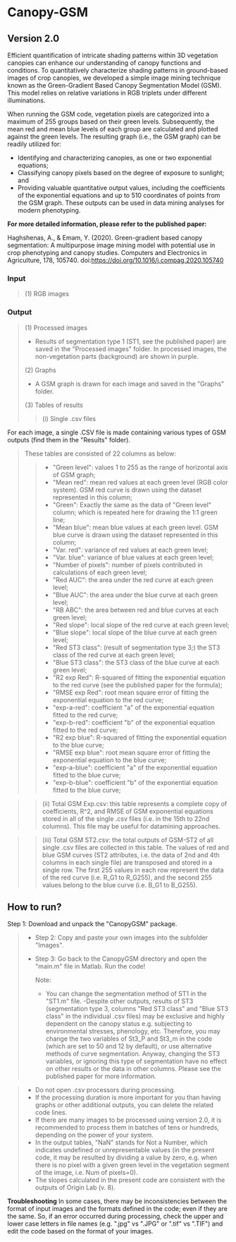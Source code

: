 # Canopy-GSM
## Version 2.0
Efficient quantification of intricate shading patterns within 3D vegetation canopies can enhance our understanding of canopy functions and conditions. To quantitatively characterize shading patterns in ground-based images of crop canopies, we developed a simple image mining technique known as the Green-Gradient Based Canopy Segmentation Model (GSM). This model relies on relative variations in RGB triplets under different illuminations.

When running the GSM code, vegetation pixels are categorized into a maximum of 255 groups based on their green levels. Subsequently, the mean red and mean blue levels of each group are calculated and plotted against the green levels. The resulting graph (i.e., the GSM graph) can be readily utilized for:

- Identifying and characterizing canopies, as one or two exponential equations;   
- Classifying canopy pixels based on the degree of exposure to sunlight; and   
- Providing valuable quantitative output values, including the coefficients of the exponential equations and up to 510 coordinates of points from the GSM graph. These outputs can be used in data mining analyses for modern phenotyping.   

**For more detailed information, please refer to the published paper:**   

Haghshenas, A., & Emam, Y. (2020). Green-gradient based canopy segmentation: A multipurpose image mining model with potential use in crop phenotyping and canopy studies. Computers and Electronics in Agriculture, 178, 105740. doi:https://doi.org/10.1016/j.compag.2020.105740  




### Input
>
>  (1) RGB images        
>                              
 
### Output
>
>(1) Processed images
>  - Results of segmentation type 1 (ST1, see the published paper) are saved in the "Processed images" folder. In processed images, the non-vegetation parts (background) are shown in purple.
>
>(2) Graphs
>   - A GSM graph is drawn for each image and saved in the "Graphs" folder.
>
>(3) Tables of results
>> (i) Single .csv files
>>   
For each image, a single .CSV file is made containing various types of GSM outputs (find them in the "Results" folder).
>    These tables are consisted of 22 columns as below: 
>>- "Green level": values 1 to 255 as the range of horizontal axis of GSM graph;
 >>- "Mean red": mean red values at each green level (RGB color system). GSM red curve is drawn using the dataset represented in this column;
 >>- "Green": Exactly the same as the data of "Green level" column; which is repeated here for drawing the 1:1 green line;
 >>- "Mean blue": mean blue values at each green level. GSM blue curve is drawn using the dataset represented in this column;
 >>- "Var. red": variance of red values at each green level;
 >>- "Var. blue": variance of blue values at each green level;
 >>- "Number of pixels": number of pixels contributed in calculations of each green level;
 >>- "Red AUC": the area under the red curve at each green level;
 >>- "Blue AUC": the area under the blue curve at each green level;
 >>- "RB ABC": the area between red and blue curves at each green level;
 >>- "Red slope": local slope of the red curve at each green level;
 >>- "Blue slope": local slope of the blue curve at each green level;
 >>- "Red ST3 class": (result of segmentation type 3;) the ST3 class of the red curve at each green level;
  >>- "Blue ST3 class": the ST3 class of the blue curve at each green level;
  >>- "R2 exp Red": R-squared of fitting the exponential equation to the red curve (see the published paper for the formula);
  >>- "RMSE exp Red": root mean square error of fitting the exponential equation to the red curve;
  >>- "exp-a-red": coefficient "a" of the exponential equation fitted to the red curve;
  >>- "exp-b-red": coefficient "b" of the exponential equation fitted to the red curve;
  >>- "R2 exp blue": R-squared of fitting the exponential equation to the blue curve;
  >>- "RMSE exp blue": root mean square error of fitting the exponential equation to the blue curve;
  >>- "exp-a-blue": coefficient "a" of the exponential equation fitted to the blue curve;
  >>- "exp-b-blue": coefficient "b" of the exponential equation fitted to the blue curve;
  
  >> (ii) Total GSM Exp.csv: this table represents a complete copy of coefficients, R^2, and RMSE of GSM exponential equations stored in all of the single .csv files (i.e. in the 15th to 22nd columns). This file may be useful for datamining approaches.
  
  >> (iii) Total GSM ST2.csv: the total outputs of GSM-ST2 of all single .csv files are collected in this table. The values of red and blue GSM curves (ST2 attributes, i.e. the data of 2nd and 4th columns in each single file) are transposed and stored in a single row.
  The first 255 values in each row represent the data of the red curve (i.e. R_G1 to R_G255), and the second 255 values belong to the blue curve (i.e. B_G1 to B_G255).

## How to run?
 
Step 1: Download and unpack the "CanopyGSM" package.
> - Step 2: Copy and paste your own images into the subfolder "Images".
> - Step 3: Go back to the CanopyGSM directory and open the "main.m" file in Matlab. Run the code!
>          
>
>   Note: 
>   - You can change the segmentation method of ST1 in the "ST1.m" file.
>   -Despite other outputs, results of ST3 (segmentation type 3, columns "Red ST3 class" and "Blue ST3 class" in the individual .csv files) may be exclusive and highly dependent on the canopy status e.g. subjecting to environmental stresses, phenology, etc. Therefore, you may change the two variables of St3_P and St3_m in the code (which are set to 50 and 12 by default), or use alternative methods of curve segmentation. Anyway, changing the ST3 variables, or ignoring this type of segmentation have no effect on other results or the data in other columns. Please see the published paper for more information.

>   - Do not open .csv processors during processing.
>   - If the processing duration is more important for you than having graphs or other additional outputs, you can delete the related code lines. 
>   - If there are many images to be processed using version 2.0, it is recommended to process them in batches of tens or hundreds, depending on the power of your system.
>   - In the output tables, "NaN" stands for Not a Number, which indicates undefined or unrepresentable values (in the present code, it may be resulted by dividing a value by zero, e.g. when there is no pixel with a given green level in the vegetation segment of the image, i.e. Num of pixels=0).
>   - The slopes calculated in the present code are consistent with the outputs of Origin Lab (v. 8).

**Troubleshooting**
In some cases, there may be inconsistencies between the format of input images and the formats defined in the code; even if they are the same. So, if an error occurred during processing, check the upper and lower case letters in file names (e.g. ".jpg" vs ".JPG" or ".tif" vs ".TIF") and edit the code based on the format of your images.


